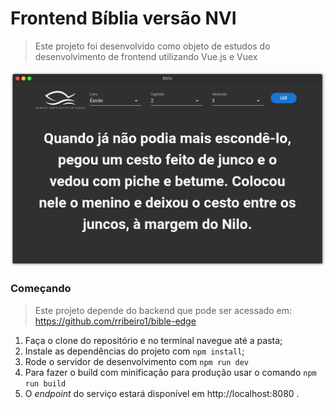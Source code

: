 # Frontend Bíblia versão NVI 

> Este projeto foi desenvolvido como objeto de estudos do desenvolvimento de frontend utilizando Vue.js e Vuex

![Screenshot do Projeto](/public/screenshot.png)

### Começando

> Este projeto depende do backend que pode ser acessado em: https://github.com/rribeiro1/bible-edge

1. Faça o clone do repositório e no terminal navegue até a pasta;
2. Instale as dependências do projeto com `npm install`;
3. Rode o servidor de desenvolvimento com `npm run dev` 
4. Para fazer o build com minificação para produção usar o comando `npm run build`
5. O *endpoint* do serviço estará disponível em http://localhost:8080 .